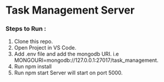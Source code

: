 # Task Management Server

### Steps to Run :

1. Clone this repo.
2. Open Project in VS Code.
3. Add .env file and add the mongodb URI. i.e MONGOURI=mongodb://127.0.0.1:27017/task_management.
4. Run npm install
5. Run npm start
 Server will start on port 5000.